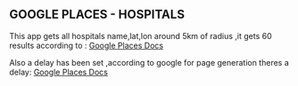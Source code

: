 ## GOOGLE PLACES - HOSPITALS
This app gets all hospitals name,lat,lon around 5km of radius ,it gets 60 results according to :
[Google Places Docs](https://developers.google.com/maps/documentation/javascript/places#PlaceSearchPaging)

Also a delay has been set ,according to google for page generation theres a delay:
[Google Places Docs](https://developers.google.com/places/web-service/search#PlaceSearchPaging)


